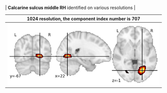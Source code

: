 


| **Calcarine sulcus middle RH** identified on various resolutions |

| 1024 resolution, the component index number is 707|  
|:---:|  
| ![Component 1024](../1024/final/707.jpg "From component 1024: Calcarine sulcus middle RH") |
